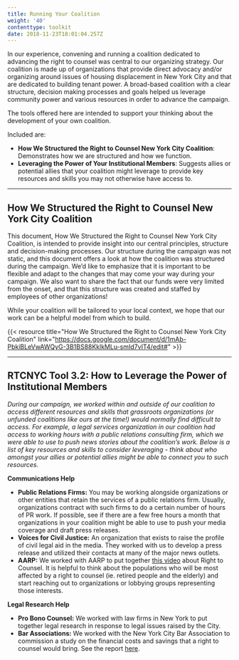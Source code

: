 ```yaml
---
title: Running Your Coalition
weight: '40'
contenttype: toolkit
date: 2018-11-23T18:01:04.257Z
---
```

In our experience, convening and running a coalition dedicated to advancing the right to counsel was central to our organizing strategy. Our coalition is made up of organizations that provide direct advocacy and/or organizing around issues of housing displacement in New York City and that are dedicated to building tenant power. A broad-based coalition with a clear structure, decision making processes and goals helped us leverage community power and various resources in order to advance the campaign.

The tools offered here are intended to support your thinking about the development of your own coalition. 

Included are:

* **How We Structured the Right to Counsel New York City Coalition**: Demonstrates how we are structured and how we function.
* **Leveraging the Power of Your Institutional Members**: Suggests allies or potential allies that your coalition might leverage to provide key resources and skills you may not otherwise have access to. 

<hr />

## How We Structured the Right to Counsel New York City Coalition

This document, How We Structured the Right to Counsel New York City Coalition, is intended to provide insight into our central principles, structure and decision-making processes. Our structure during the campaign was not static, and this document offers a look at how the coalition was structured during the campaign. We’d like to emphasize that it is important to be flexible and adapt to the changes that may come your way during your campaign. We also want to share the fact that our funds were very limited from the onset, and that this structure was created and staffed by employees of other organizations!

While your coalition will be tailored to your local context, we hope that our work can be a helpful model from which to build.

{{< resource title="How We Structured the Right to Counsel New York City Coalition" link="https://docs.google.com/document/d/1mAb-PbkiBLeVwAWQyG-3B1BS88KklkMLu-smId7vIT4/edit#" >}}

<hr />

## RTCNYC Tool 3.2: How to Leverage the Power of Institutional Members

_During our campaign, we worked within and outside of our coalition to access different resources and skills that grassroots organizations (or unfunded coalitions like ours at the time!)  would normally find difficult to access. For example, a legal services organization in our coalition had access to working hours with a public relations consulting firm, which we were able to use to push news stories about the coalition’s work. Below is a list of key resources and skills to consider leveraging - think about who amongst your allies or potential allies might be able to connect you to such resources._

**Communications Help**

* **Public Relations Firms:** You may be working alongside organizations or other entities that retain the services of a public relations firm. Usually, organizations contract with such firms to do a certain number of hours of PR work. If possible, see if there are a few free hours a month that organizations in your coalition might be able to use to push your media coverage and draft press releases. 
* **Voices for Civil Justice:**  An organization that exists to raise the profile of civil legal aid in the media. They worked with us to develop a press release and utilized their contacts at many of the major news outlets.
* **AARP:** We worked with AARP to put together [this video](https://drive.google.com/file/d/1raLveigHkHU-4q9uiC59OTtYiL4QZSk-/view) about Right to Counsel. It is helpful to think about the populations who will be most affected by a right to counsel (ie. retired people and the elderly) and start reaching out to organizations or lobbying groups representing those interests.

**Legal Research Help**

* **Pro Bono Counsel:**  We worked with law firms in New York to put together legal research in response to legal issues raised by the City.
* **Bar Associations:** We worked with the New York City Bar Association to commission a study on the financial costs and savings that a right to counsel would bring. See the report [here](https://d3n8a8pro7vhmx.cloudfront.net/righttocounselnyc/pages/23/attachments/original/1460160961/SRR_report_two_pager_FINAL.pdf?1460160961).
